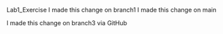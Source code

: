 Lab1_Exercise
I made this change on branch1
I made this change on main

I made this change on branch3 via GitHub
